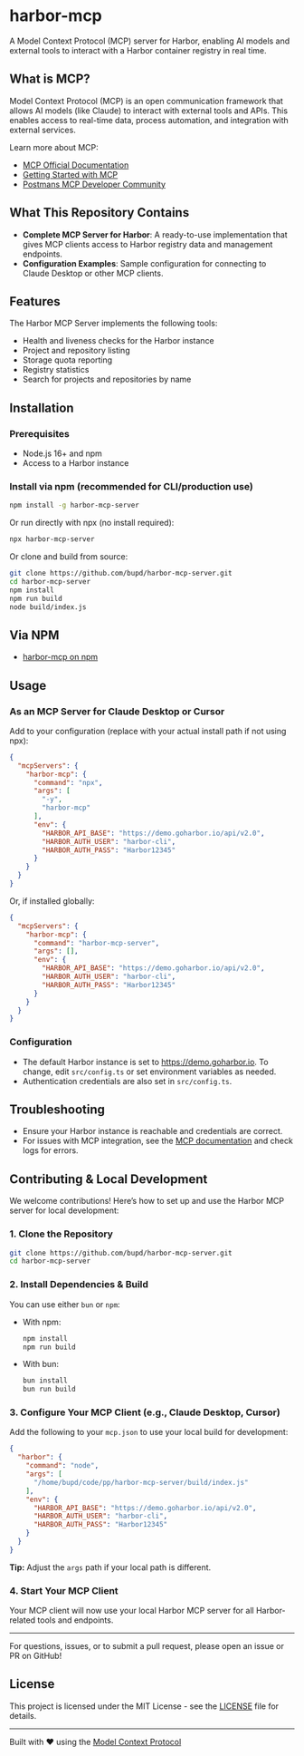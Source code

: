 # harbor-mcp

A Model Context Protocol (MCP) server for Harbor, enabling AI models and external tools to interact with a Harbor container registry in real time.

## What is MCP?

Model Context Protocol (MCP) is an open communication framework that allows AI models (like Claude) to interact with external tools and APIs. This enables access to real-time data, process automation, and integration with external services.

Learn more about MCP:
- [MCP Official Documentation](https://modelcontextprotocol.io)
- [Getting Started with MCP](https://modelcontextprotocol.io/quickstart/server)
- [Postmans MCP Developer Community](https://discord.gg/kTnA7cpn)

## What This Repository Contains

- **Complete MCP Server for Harbor**: A ready-to-use implementation that gives MCP clients access to Harbor registry data and management endpoints.
- **Configuration Examples**: Sample configuration for connecting to Claude Desktop or other MCP clients.

## Features

The Harbor MCP Server implements the following tools:
- Health and liveness checks for the Harbor instance
- Project and repository listing
- Storage quota reporting
- Registry statistics
- Search for projects and repositories by name

## Installation

### Prerequisites
- Node.js 16+ and npm
- Access to a Harbor instance

### Install via npm (recommended for CLI/production use)
```bash
npm install -g harbor-mcp-server
```

Or run directly with npx (no install required):
```bash
npx harbor-mcp-server
```

Or clone and build from source:
```bash
git clone https://github.com/bupd/harbor-mcp-server.git
cd harbor-mcp-server
npm install
npm run build
node build/index.js
```

## Via NPM

- [harbor-mcp on npm](https://www.npmjs.com/package/harbor-mcp)

## Usage

### As an MCP Server for Claude Desktop or Cursor
Add to your configuration (replace with your actual install path if not using npx):
```json
{
  "mcpServers": {
    "harbor-mcp": {
      "command": "npx",
      "args": [
        "-y",
        "harbor-mcp"
      ],
      "env": {
        "HARBOR_API_BASE": "https://demo.goharbor.io/api/v2.0",
        "HARBOR_AUTH_USER": "harbor-cli",
        "HARBOR_AUTH_PASS": "Harbor12345"
      }
    }
  }
}
```
Or, if installed globally:
```json
{
  "mcpServers": {
    "harbor-mcp": {
      "command": "harbor-mcp-server",
      "args": [],
      "env": {
        "HARBOR_API_BASE": "https://demo.goharbor.io/api/v2.0",
        "HARBOR_AUTH_USER": "harbor-cli",
        "HARBOR_AUTH_PASS": "Harbor12345"
      }
    }
  }
}
```

### Configuration
- The default Harbor instance is set to https://demo.goharbor.io. To change, edit `src/config.ts` or set environment variables as needed.
- Authentication credentials are also set in `src/config.ts`.

## Troubleshooting
- Ensure your Harbor instance is reachable and credentials are correct.
- For issues with MCP integration, see the [MCP documentation](https://modelcontextprotocol.io) and check logs for errors.

## Contributing & Local Development

We welcome contributions! Here’s how to set up and use the Harbor MCP server for local development:

### 1. Clone the Repository

```bash
git clone https://github.com/bupd/harbor-mcp-server.git
cd harbor-mcp-server
```

### 2. Install Dependencies & Build

You can use either `bun` or `npm`:

- With npm:
  ```bash
  npm install
  npm run build
  ```
- With bun:
  ```bash
  bun install
  bun run build
  ```

### 3. Configure Your MCP Client (e.g., Claude Desktop, Cursor)

Add the following to your `mcp.json` to use your local build for development:

```json
{
  "harbor": {
    "command": "node",
    "args": [
      "/home/bupd/code/pp/harbor-mcp-server/build/index.js"
    ],
    "env": {
      "HARBOR_API_BASE": "https://demo.goharbor.io/api/v2.0",
      "HARBOR_AUTH_USER": "harbor-cli",
      "HARBOR_AUTH_PASS": "Harbor12345"
    }
  }
}
```

**Tip:** Adjust the `args` path if your local path is different.

### 4. Start Your MCP Client

Your MCP client will now use your local Harbor MCP server for all Harbor-related tools and endpoints.

---

For questions, issues, or to submit a pull request, please open an issue or PR on GitHub!

## License
This project is licensed under the MIT License - see the [LICENSE](LICENSE) file for details.

---

Built with ❤️ using the [Model Context Protocol](https://modelcontextprotocol.io)
